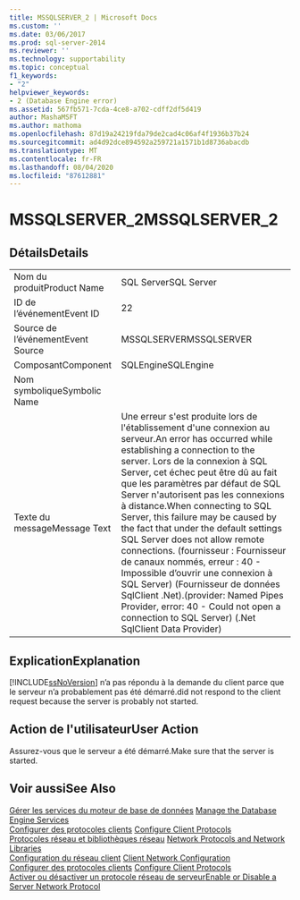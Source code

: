 ```yaml
---
title: MSSQLSERVER_2 | Microsoft Docs
ms.custom: ''
ms.date: 03/06/2017
ms.prod: sql-server-2014
ms.reviewer: ''
ms.technology: supportability
ms.topic: conceptual
f1_keywords:
- "2"
helpviewer_keywords:
- 2 (Database Engine error)
ms.assetid: 567fb571-7cda-4ce8-a702-cdff2df5d419
author: MashaMSFT
ms.author: mathoma
ms.openlocfilehash: 87d19a24219fda79de2cad4c06af4f1936b37b24
ms.sourcegitcommit: ad4d92dce894592a259721a1571b1d8736abacdb
ms.translationtype: MT
ms.contentlocale: fr-FR
ms.lasthandoff: 08/04/2020
ms.locfileid: "87612881"
---
```

# <a name="mssqlserver_2"></a><span data-ttu-id="b7f55-102">MSSQLSERVER_2</span><span class="sxs-lookup"><span data-stu-id="b7f55-102">MSSQLSERVER_2</span></span>
    
## <a name="details"></a><span data-ttu-id="b7f55-103">Détails</span><span class="sxs-lookup"><span data-stu-id="b7f55-103">Details</span></span>  
  
|||  
|-|-|  
|<span data-ttu-id="b7f55-104">Nom du produit</span><span class="sxs-lookup"><span data-stu-id="b7f55-104">Product Name</span></span>|<span data-ttu-id="b7f55-105">SQL Server</span><span class="sxs-lookup"><span data-stu-id="b7f55-105">SQL Server</span></span>|  
|<span data-ttu-id="b7f55-106">ID de l’événement</span><span class="sxs-lookup"><span data-stu-id="b7f55-106">Event ID</span></span>|<span data-ttu-id="b7f55-107">2</span><span class="sxs-lookup"><span data-stu-id="b7f55-107">2</span></span>|  
|<span data-ttu-id="b7f55-108">Source de l’événement</span><span class="sxs-lookup"><span data-stu-id="b7f55-108">Event Source</span></span>|<span data-ttu-id="b7f55-109">MSSQLSERVER</span><span class="sxs-lookup"><span data-stu-id="b7f55-109">MSSQLSERVER</span></span>|  
|<span data-ttu-id="b7f55-110">Composant</span><span class="sxs-lookup"><span data-stu-id="b7f55-110">Component</span></span>|<span data-ttu-id="b7f55-111">SQLEngine</span><span class="sxs-lookup"><span data-stu-id="b7f55-111">SQLEngine</span></span>|  
|<span data-ttu-id="b7f55-112">Nom symbolique</span><span class="sxs-lookup"><span data-stu-id="b7f55-112">Symbolic Name</span></span>||  
|<span data-ttu-id="b7f55-113">Texte du message</span><span class="sxs-lookup"><span data-stu-id="b7f55-113">Message Text</span></span>|<span data-ttu-id="b7f55-114">Une erreur s'est produite lors de l'établissement d'une connexion au serveur.</span><span class="sxs-lookup"><span data-stu-id="b7f55-114">An error has occurred while establishing a connection to the server.</span></span>  <span data-ttu-id="b7f55-115">Lors de la connexion à SQL Server, cet échec peut être dû au fait que les paramètres par défaut de SQL Server n'autorisent pas les connexions à distance.</span><span class="sxs-lookup"><span data-stu-id="b7f55-115">When connecting to SQL Server, this failure may be caused by the fact that under the default settings SQL Server does not allow remote connections.</span></span> <span data-ttu-id="b7f55-116">(fournisseur : Fournisseur de canaux nommés, erreur : 40 - Impossible d’ouvrir une connexion à SQL Server) (Fournisseur de données SqlClient .Net).</span><span class="sxs-lookup"><span data-stu-id="b7f55-116">(provider: Named Pipes Provider, error: 40 - Could not open a connection to SQL Server) (.Net SqlClient Data Provider)</span></span>|  
  
## <a name="explanation"></a><span data-ttu-id="b7f55-117">Explication</span><span class="sxs-lookup"><span data-stu-id="b7f55-117">Explanation</span></span>  
 [!INCLUDE[ssNoVersion](../../includes/ssnoversion-md.md)] <span data-ttu-id="b7f55-118">n’a pas répondu à la demande du client parce que le serveur n’a probablement pas été démarré.</span><span class="sxs-lookup"><span data-stu-id="b7f55-118">did not respond to the client request because the server is probably not started.</span></span>  
  
## <a name="user-action"></a><span data-ttu-id="b7f55-119">Action de l'utilisateur</span><span class="sxs-lookup"><span data-stu-id="b7f55-119">User Action</span></span>  
 <span data-ttu-id="b7f55-120">Assurez-vous que le serveur a été démarré.</span><span class="sxs-lookup"><span data-stu-id="b7f55-120">Make sure that the server is started.</span></span>  
  
## <a name="see-also"></a><span data-ttu-id="b7f55-121">Voir aussi</span><span class="sxs-lookup"><span data-stu-id="b7f55-121">See Also</span></span>  
 <span data-ttu-id="b7f55-122">[Gérer les services du moteur de base de données](../../database-engine/configure-windows/manage-the-database-engine-services.md) </span><span class="sxs-lookup"><span data-stu-id="b7f55-122">[Manage the Database Engine Services](../../database-engine/configure-windows/manage-the-database-engine-services.md) </span></span>  
 <span data-ttu-id="b7f55-123">[Configurer des protocoles clients](../../database-engine/configure-windows/configure-client-protocols.md) </span><span class="sxs-lookup"><span data-stu-id="b7f55-123">[Configure Client Protocols](../../database-engine/configure-windows/configure-client-protocols.md) </span></span>  
 <span data-ttu-id="b7f55-124">[Protocoles réseau et bibliothèques réseau](../../sql-server/install/network-protocols-and-network-libraries.md) </span><span class="sxs-lookup"><span data-stu-id="b7f55-124">[Network Protocols and Network Libraries](../../sql-server/install/network-protocols-and-network-libraries.md) </span></span>  
 <span data-ttu-id="b7f55-125">[Configuration du réseau client](../../database-engine/configure-windows/client-network-configuration.md) </span><span class="sxs-lookup"><span data-stu-id="b7f55-125">[Client Network Configuration](../../database-engine/configure-windows/client-network-configuration.md) </span></span>  
 <span data-ttu-id="b7f55-126">[Configurer des protocoles clients](../../database-engine/configure-windows/configure-client-protocols.md) </span><span class="sxs-lookup"><span data-stu-id="b7f55-126">[Configure Client Protocols](../../database-engine/configure-windows/configure-client-protocols.md) </span></span>  
 [<span data-ttu-id="b7f55-127">Activer ou désactiver un protocole réseau de serveur</span><span class="sxs-lookup"><span data-stu-id="b7f55-127">Enable or Disable a Server Network Protocol</span></span>](../../database-engine/configure-windows/enable-or-disable-a-server-network-protocol.md)  
  
  
